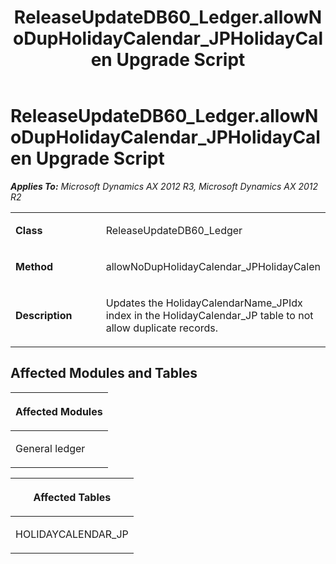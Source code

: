 ﻿---
title: ReleaseUpdateDB60_Ledger.allowNoDupHolidayCalendar_JPHolidayCalen Upgrade Script
TOCTitle: ReleaseUpdateDB60_Ledger.allowNoDupHolidayCalendar_JPHolidayCalen Upgrade Script
ms:assetid: f85ab96c-bb8b-ed80-30f0-308c6def7671
ms:mtpsurl: https://msdn.microsoft.com/en-us/library/JJ737643(v=AX.60)
ms:contentKeyID: 49712336
ms.date: 05/18/2015
mtps_version: v=AX.60
---

# ReleaseUpdateDB60\_Ledger.allowNoDupHolidayCalendar\_JPHolidayCalen Upgrade Script 


_**Applies To:** Microsoft Dynamics AX 2012 R3, Microsoft Dynamics AX 2012 R2_

<table>
<colgroup>
<col style="width: 50%" />
<col style="width: 50%" />
</colgroup>
<tbody>
<tr class="odd">
<td><p><strong>Class</strong></p></td>
<td><p>ReleaseUpdateDB60_Ledger</p></td>
</tr>
<tr class="even">
<td><p><strong>Method</strong></p></td>
<td><p>allowNoDupHolidayCalendar_JPHolidayCalen</p></td>
</tr>
<tr class="odd">
<td><p><strong>Description</strong></p></td>
<td><p>Updates the HolidayCalendarName_JPIdx index in the HolidayCalendar_JP table to not allow duplicate records.</p></td>
</tr>
</tbody>
</table>


## Affected Modules and Tables

<table>
<colgroup>
<col style="width: 100%" />
</colgroup>
<thead>
<tr class="header">
<th><p>Affected Modules</p></th>
</tr>
</thead>
<tbody>
<tr class="odd">
<td><p>General ledger</p></td>
</tr>
</tbody>
</table>


<table>
<colgroup>
<col style="width: 100%" />
</colgroup>
<thead>
<tr class="header">
<th><p>Affected Tables</p></th>
</tr>
</thead>
<tbody>
<tr class="odd">
<td><p>HOLIDAYCALENDAR_JP</p></td>
</tr>
</tbody>
</table>

  


